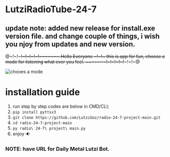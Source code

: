# LutziRadioTube-24-7
## update note: added new release for install.exe version file. and change couple of things, i wish you njoy from updates and new version.
@~!~!~~~~~!~!~!~!~!~~~~~~~ Hello Everyone ~!~!~ this is app for fun, choose a mode for listening what ever you feel. ~~~~~~~!~!~!~!~!~~~~~!~!~@

![chooes a mode](https://user-images.githubusercontent.com/45577616/123687260-01423980-d851-11eb-97dd-fdbc223c393d.png)


# installation guide
1. run step by step codes are below in CMD/CLI;
2. `pip install pyttsx3`
3. `git clone https://github.com/LutziGoz/radio-24-7-project-main.git`
4. `cd radio-24-7-project-main`
5. `py radio\ 24-7\ project\ main.py`
6. enjoy :sound:


### NOTE: have URL for Daily Metal Lutzi Bot.

